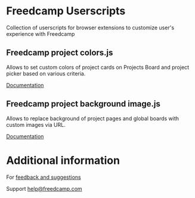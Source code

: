 # Freedcamp Userscripts

Collection of userscripts for browser extensions to customize user's experience with Freedcamp

## Freedcamp project colors.js

Allows to set custom colors of project cards on Projects Board and project picker based on various criteria.

[Documentation](https://blog.freedcamp.com/2019/12/29/highlight-projects-a-new-browser-extension)

## Freedcamp project background image.js

Allows to replace background of project pages and global boards with custom images via URL.

[Documentation](https://blog.freedcamp.com/2020/03/13/custom-image-background-a-new-browser-extension)

# Additional information

For [feedback and suggestions](https://freedcamp.uservoice.com/)

Support help@freedcamp.com
